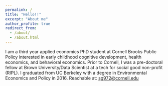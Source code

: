 ```yaml
---
permalink: /
title: "Hello!!"
excerpt: "About me"
author_profile: true
redirect_from: 
  - /about/
  - /about.html
---
```


I am a third year applied economics PhD student at Cornell Brooks Public Policy interested in early childhood cognitive development, health economics, and behavioral economics. Prior to Cornell, I was a pre-doctoral fellow at Brown University/Data Scientist at a tech for social good non-profit (RIPL). I graduated from UC Berkeley with a degree in Environmental Economics and Policy in 2016. Reachable at: sg972@cornell.edu

